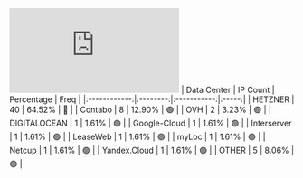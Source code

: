 ![Diagramm](https://github.com/obajay/StateSync-snapshots/blob/main/Projects/OKP4/1/README.md)
| Data Center | IP Count | Percentage | Freq |
|:------------:|:--------:|:-----------:|:-----:|
| HETZNER | 40 | 64.52% | 🔴 |
| Contabo | 8 | 12.90% | 🟢 |
| OVH | 2 | 3.23% | 🟢 |
| DIGITALOCEAN | 1 | 1.61% | 🟢 |
| Google-Cloud | 1 | 1.61% | 🟢 |
| Interserver | 1 | 1.61% | 🟢 |
| LeaseWeb | 1 | 1.61% | 🟢 |
| myLoc | 1 | 1.61% | 🟢 |
| Netcup | 1 | 1.61% | 🟢 |
| Yandex.Cloud | 1 | 1.61% | 🟢 |
| OTHER | 5 | 8.06% | 🟢 |